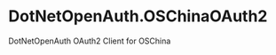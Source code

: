 DotNetOpenAuth.OSChinaOAuth2
============================

DotNetOpenAuth OAuth2 Client for OSChina
